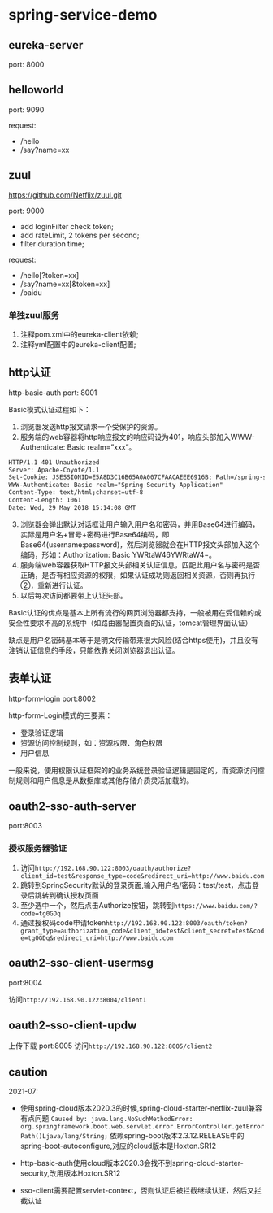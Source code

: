 # spring-service-demo

## eureka-server

port: 8000

## helloworld

port: 9090

request:
* /hello
* /say?name=xx

## zuul

https://github.com/Netflix/zuul.git

port: 9000

* add loginFilter check token;
* add rateLimit, 2 tokens per second;
* filter duration time;

request:
* /hello\[?token=xx]
* /say?name=xx\[&token=xx]
* /baidu

### 单独zuul服务
1. 注释pom.xml中的eureka-client依赖;
2. 注释yml配置中的eureka-client配置;

## http认证

http-basic-auth port: 8001

Basic模式认证过程如下：
1. 浏览器发送http报文请求一个受保护的资源。
2. 服务端的web容器将http响应报文的响应码设为401，响应头部加入WWW-Authenticate: Basic realm=”xxx”。
```txt
HTTP/1.1 401 Unauthorized
Server: Apache-Coyote/1.1
Set-Cookie: JSESSIONID=E5A8D3C16B65A0A007CFAACAEEE6916B; Path=/spring-security-mvc-basic-auth/; HttpOnly
WWW-Authenticate: Basic realm="Spring Security Application"
Content-Type: text/html;charset=utf-8
Content-Length: 1061
Date: Wed, 29 May 2018 15:14:08 GMT
```   
3. 浏览器会弹出默认对话框让用户输入用户名和密码，并用Base64进行编码，实际是用户名+冒号+密码进行Base64编码，即Base64(username:password)，然后浏览器就会在HTTP报文头部加入这个编码，形如：Authorization: Basic YWRtaW46YWRtaW4=。
4. 服务端web容器获取HTTP报文头部相关认证信息，匹配此用户名与密码是否正确，是否有相应资源的权限，如果认证成功则返回相关资源，否则再执行②，重新进行认证。
5. 以后每次访问都要带上认证头部。

Basic认证的优点是基本上所有流行的网页浏览器都支持，一般被用在受信赖的或安全性要求不高的系统中（如路由器配置页面的认证，tomcat管理界面认证）

缺点是用户名密码基本等于是明文传输带来很大风险(结合https使用)，并且没有注销认证信息的手段，只能依靠关闭浏览器退出认证。

## 表单认证

http-form-login port:8002

http-form-Login模式的三要素：
* 登录验证逻辑
* 资源访问控制规则，如：资源权限、角色权限
* 用户信息 

一般来说，使用权限认证框架的的业务系统登录验证逻辑是固定的，而资源访问控制规则和用户信息是从数据库或其他存储介质灵活加载的。

## oauth2-sso-auth-server

port:8003

### 授权服务器验证
1. 访问`http://192.168.90.122:8003/oauth/authorize?client_id=test&response_type=code&redirect_uri=http://www.baidu.com`
2. 跳转到SpringSecurity默认的登录页面,输入用户名/密码：test/test，点击登录后跳转到确认授权页面
3. 至少选中一个，然后点击Authorize按钮，跳转到`https://www.baidu.com/?code=tg0GDq`
4. 通过授权码code申请token`http://192.168.90.122:8003/oauth/token?grant_type=authorization_code&client_id=test&client_secret=test&code=tg0GDq&redirect_uri=http://www.baidu.com`

## oauth2-sso-client-usermsg

port:8004

访问`http://192.168.90.122:8004/client1`

## oauth2-sso-client-updw

上传下载 port:8005
访问`http://192.168.90.122:8005/client2`

## caution

2021-07:
* 使用spring-cloud版本2020.3的时候,spring-cloud-starter-netflix-zuul兼容有点问题
`Caused by: java.lang.NoSuchMethodError: org.springframework.boot.web.servlet.error.ErrorController.getErrorPath()Ljava/lang/String;`
依赖spring-boot版本2.3.12.RELEASE中的spring-boot-autoconfigure,对应的cloud版本是Hoxton.SR12

* http-basic-auth使用cloud版本2020.3会找不到spring-cloud-starter-security,改用版本Hoxton.SR12

* sso-client需要配置servlet-context，否则认证后被拦截继续认证，然后又拦截认证